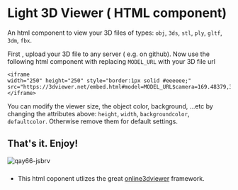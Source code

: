 # Light 3D Viewer ( HTML component)
An html component to view your 3D files of types: `obj`, `3ds`, `stl`, `ply`, `gltf`, `3dm`, `fbx`. 

First , upload your 3D file to any server ( e.g. on github). Now use the following html component with replacing `MODEL_URL` with your 3D file url

```
<iframe
width="250" height="250" style="border:1px solid #eeeeee;"
src="https://3dviewer.net/embed.html#model=MODEL_URL$camera=169.48379,370.18722,427.39485,255.46234,255.54915,255.43774,0.00000,1.00000,0.00000,45.00000$cameramode=perspective$envsettings=fishermans_bastion,off$backgroundcolor=255,255,255,255$defaultcolor=200,200,200$edgesettings=off,0,0,0,1">
</iframe>
```
You can modify the viewer size, the object color, background, ...etc by changing the attributes above: `height`, `width`, `backgroundcolor`, `defaultcolor`. Otherwise remove them for default settings.

## That's it. Enjoy!
![qay66-jsbrv](https://user-images.githubusercontent.com/26301932/209533463-43d2c736-eb44-4781-ac3e-39e66bbdd950.gif)

### 
* This html coponent utlizes the great [online3dviewer](https://3dviewer.net/) framework.
